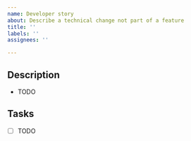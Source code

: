 ```yaml
---
name: Developer story
about: Describe a technical change not part of a feature
title: ''
labels: ''
assignees: ''

---
```


## Description

- TODO

## Tasks

- [ ] TODO
